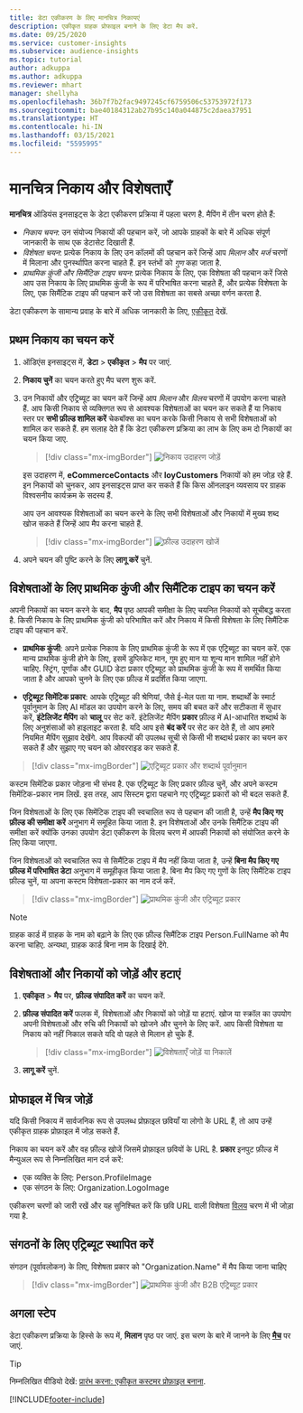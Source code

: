 ```yaml
---
title: डेटा एकीकरण के लिए मानचित्र निकायएं
description: एकीकृत ग्राहक प्रोफाइल बनाने के लिए डेटा मैप करें.
ms.date: 09/25/2020
ms.service: customer-insights
ms.subservice: audience-insights
ms.topic: tutorial
author: adkuppa
ms.author: adkuppa
ms.reviewer: mhart
manager: shellyha
ms.openlocfilehash: 36b7f7b2fac9497245cf6759506c53753972f173
ms.sourcegitcommit: bae40184312ab27b95c140a044875c2daea37951
ms.translationtype: HT
ms.contentlocale: hi-IN
ms.lasthandoff: 03/15/2021
ms.locfileid: "5595995"
---
```

# <a name="map-entities-and-attributes"></a>मानचित्र निकाय और विशेषताएँ

**मानचित्र** ऑडियंस इनसाइट्स के डेटा एकीकरण प्रक्रिया में पहला चरण है. मैपिंग में तीन चरण होते हैं:

- *निकाय चयन*: उन संयोज्य निकायों की पहचान करें, जो आपके ग्राहकों के बारे में अधिक संपूर्ण जानकारी के साथ एक डेटासेट दिखाती हैं.
- *विशेषता चयन*: प्रत्येक निकाय के लिए उन कॉलमों की पहचान करें जिन्हें आप *मिलान* और *मर्ज* चरणों में मिलाना और पुनर्स्थापित करना चाहते हैं. इन स्तंभों को *गुण* कहा जाता है.
- *प्राथमिक कुंजी और सिमैंटिक टाइप चयन*: प्रत्येक निकाय के लिए, एक विशेषता की पहचान करें जिसे आप उस निकाय के लिए प्राथमिक कुंजी के रूप में परिभाषित करना चाहते हैं, और प्रत्येक विशेषता के लिए, एक सिमैंटिक टाइप की पहचान करें जो उस विशेषता का सबसे अच्छा वर्णन करता है.

डेटा एकीकरण के सामान्य प्रवाह के बारे में अधिक जानकारी के लिए, [एकीकृत](data-unification.md) देखें.

## <a name="select-the-first-entities"></a>प्रथम निकाय का चयन करें

1. ऑडिएंस इनसाइट्स में, **डेटा** > **एकीकृत** > **मैप** पर जाएं.

2. **निकाय चुनें** का चयन करते हुए मैप चरण शुरू करें.

3. उन निकायों और एट्रिब्यूट का चयन करें जिन्हें आप *मिलान* और *विलय* चरणों में उपयोग करना चाहते हैं. आप किसी निकाय से व्यक्तिगत रूप से आवश्यक विशेषताओं का चयन कर सकते हैं या निकाय स्तर पर **सभी फ़ील्ड शामिल करें** चेकबॉक्स का चयन करके किसी निकाय से सभी विशेषताओं को शामिल कर सकते हैं. हम सलाह देते हैं कि डेटा एकीकरण प्रक्रिया का लाभ के लिए कम दो निकायों का चयन किया जाए.

   > [!div class="mx-imgBorder"]
   > ![निकाय उदाहरण जोड़ें](media/data-manager-configure-map-add-entities-example.png "निकाय उदाहरण जोड़ें")

   इस उदाहरण में, **eCommerceContacts** और **loyCustomers** निकायों को हम जोड़ रहे हैं. इन निकायों को चुनकर, आप इनसाइट्स प्राप्त कर सकते हैं कि किस ऑनलाइन व्यवसाय पर ग्राहक विश्वसनीय कार्यक्रम के सदस्य हैं.
   
   आप उन आवश्यक विशेषताओं का चयन करने के लिए सभी विशेषताओं और निकायों में मुख्य शब्द खोज सकते हैं जिन्हें आप मैप करना चाहते हैं.
   
     > [!div class="mx-imgBorder"]
   > ![फ़ील्ड उदाहरण खोजें](media/data-manager-configure-map-search-fields-example.png "फ़ील्ड उदाहरण खोजें")

4. अपने चयन की पुष्टि करने के लिए **लागू करें** चुनें.

## <a name="select-primary-key-and-semantic-type-for-attributes"></a>विशेषताओं के लिए प्राथमिक कुंजी और सिमैंटिक टाइप का चयन करें

अपनी निकायों का चयन करने के बाद, **मैप** पृष्ठ आपकी समीक्षा के लिए चयनित निकायों को सूचीबद्ध करता है. किसी निकाय के लिए प्राथमिक कुंजी को परिभाषित करें और निकाय में किसी विशेषता के लिए सिमैंटिक टाइप की पहचान करें.

- **प्राथमिक कुंजी**: अपने प्रत्येक निकाय के लिए प्राथमिक कुंजी के रूप में एक एट्रिब्यूट का चयन करें. एक मान्य प्राथमिक कुंजी होने के लिए, इसमें डुप्लिकेट मान, गुम हुए मान या शून्य मान शामिल नहीं होने चाहिए. स्ट्रिंग, पूर्णांक और GUID डेटा प्रकार एट्रिब्यूट को प्राथमिक कुंजी के रूप में समर्थित किया जाता है और आपको चुनने के लिए एक फ़ील्ड में प्रदर्शित किया जाएगा.

- **एट्रिब्यूट सिमेंटिक प्रकार**: आपके एट्रिब्यूट की श्रेणियां, जैसे ई-मेल पता या नाम. शब्दार्थों के स्मार्ट पूर्वानुमान के लिए AI मॉडल का उपयोग करने के लिए, समय की बचत करें और सटीकता में सुधार करें,  **इंटेलिजेंट मैपिंग** को **चालू** पर सेट करें. इंटेलिजेंट मैपिंग **प्रकार** फ़ील्ड में AI-आधारित शब्दार्थ के लिए अनुशंसाओं को हाइलाइट करता है. यदि आप इसे **बंद करें** पर सेट कर देते हैं, तो आप हमारे नियमित मैपिंग सुझाव देखेंगे. आप विकल्पों की उपलब्ध सूची से किसी भी शब्दार्थ प्रकार का चयन कर सकते हैं और सुझाए गए चयन को ओवरराइड कर सकते हैं.

> [!div class="mx-imgBorder"]
> ![एट्रिब्यूट प्रकार और शब्दार्थ पूर्वानुमान](media/data-manager-configure-map-add-attributes-semantic-prediction.png "एट्रिब्यूट प्रकार और शब्दार्थ पूर्वानुमान")

कस्टम सिमेंटिक प्रकार जोड़ना भी संभव है. एक एट्रिब्यूट के लिए प्रकार फ़ील्ड चुनें, और अपने कस्टम सिमेंटिक-प्रकार नाम लिखें. इस तरह, आप सिस्टम द्वारा पहचाने गए एट्रिब्यूट प्रकारों को भी बदल सकते हैं.

जिन विशेषताओं के लिए एक सिमेंटिक टाइप की स्वचालित रूप से पहचान की जाती है, उन्हें **मैप किए गए फ़ील्ड की समीक्षा करें** अनुभाग में समूहित किया जाता है. इन विशेषताओं और उनके सिमैंटिक टाइप की समीक्षा करें क्योंकि उनका उपयोग डेटा एकीकरण के विलय चरण में आपकी निकायों को संयोजित करने के लिए किया जाएगा.

जिन विशेषताओं को स्वचालित रूप से सिमैंटिक टाइप में मैप नहीं किया जाता है, उन्हें **बिना मैप किए गए फ़ील्ड में परिभाषित डेटा** अनुभाग में समूहीकृत किया जाता है. बिना मैप किए गए गुणों के लिए सिमैंटिक टाइप फ़ील्ड चुनें, या अपना कस्टम विशेषता-प्रकार का नाम दर्ज करें.

> [!div class="mx-imgBorder"]
> ![प्राथमिक कुंजी और एट्रिब्यूट प्रकार](media/data-manager-configure-map-add-attributes.png "प्राथमिक कुंजी और एट्रिब्यूट प्रकार")

> [!NOTE]
> ग्राहक कार्ड में ग्राहक के नाम को बढ़ाने के लिए एक फ़ील्ड सिमैंटिक टाइप Person.FullName को मैप करना चाहिए. अन्यथा, ग्राहक कार्ड बिना नाम के दिखाई देंगे. 

## <a name="add-and-remove-attributes-and-entities"></a>विशेषताओं और निकायों को जोड़ें और हटाएं

1. **एकीकृत** > **मैप** पर, **फ़ील्ड संपादित करें** का चयन करें.

2. **फ़ील्ड संपादित करें** फलक में, विशेषताओं और निकायों को जोड़ें या हटाएं. खोज या स्क्रॉल का उपयोग अपनी विशेषताओं और रुचि की निकायों को खोजने और चुनने के लिए करें. आप किसी विशेषता या निकाय को नहीं निकाल सकते यदि वो पहले से मिलान हो चुके हैं.

   > [!div class="mx-imgBorder"]
   > ![विशेषताएँ जोड़ें या निकालें](media/configure-data-map-edit.png "एट्रिब्यूट जोड़ें या निकालें")

3. **लागू करें** चुनें.

## <a name="add-images-to-profiles"></a>प्रोफाइल में चित्र जोड़ें

यदि किसी निकाय में सार्वजनिक रूप से उपलब्ध प्रोफ़ाइल छवियाँ या लोगो के URL हैं, तो आप उन्हें एकीकृत ग्राहक प्रोफ़ाइल में जोड़ सकते हैं.

निकाय का चयन करें और वह फ़ील्ड खोजें जिसमें प्रोफ़ाइल छवियों के URL है. **प्रकार** इनपुट फ़ील्ड में मैन्युअल रूप से निम्नलिखित मान दर्ज करें: 
- एक व्यक्ति के लिए: Person.ProfileImage
- एक संगठन के लिए: Organization.LogoImage

एकीकरण चरणों को जारी रखें और यह सुनिश्चित करें कि छवि URL वाली विशेषता [विलय](merge-entities.md) चरण में भी जोड़ा गया है.

## <a name="set-attributes-for-organizations"></a>संगठनों के लिए एट्रिब्यूट स्थापित करें

संगठन (पूर्वावलोकन) के लिए, विशेषता प्रकार को "Organization.Name" में मैप किया जाना चाहिए
> [!div class="mx-imgBorder"]
> ![प्राथमिक कुंजी और B2B एट्रिब्यूट प्रकार](media/configure-data-map-edit-b2b.png "प्राथमिक कुंजी और B2B एट्रिब्यूट प्रकार")

## <a name="next-step"></a>अगला स्टेप

डेटा एकीकरण प्रक्रिया के हिस्से के रूप में, **मिलान** पृष्ठ पर जाएं. इस चरण के बारे में जानने के लिए [**मैच**](match-entities.md) पर जाएं.

> [!TIP]
> निम्नलिखित वीडियो देखें: [प्रारंभ करना: एकीकृत कस्टमर प्रोफ़ाइल बनाना](https://youtu.be/oBfGEhucAxs).


[!INCLUDE[footer-include](../includes/footer-banner.md)]